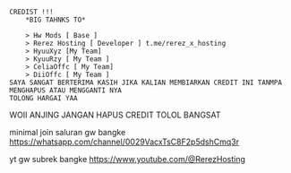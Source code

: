     CREDIST !!!
        *BIG TAHNKS TO*

        > Hw Mods [ Base ]
        > Rerez Hosting [ Developer ] t.me/rerez_x_hosting
        > HyuuXyz [My Team]
        > KyuuRzy [ My Team ]
        > CeliaOffc [ My Team]
        > DiiOffc [ My Team ]
    SAYA SANGAT BERTERIMA KASIH JIKA KALIAN MEMBIARKAN CREDIT INI TANMPA MENGHAPUS ATAU MENGGANTI NYA 
    TOLONG HARGAI YAA 

WOII ANJING JANGAN HAPUS CREDIT TOLOL BANGSAT 



minimal join saluran gw bangke
 https://whatsapp.com/channel/0029VacxTsC8F2p5dshCmq3r
 
 
 yt gw subrek bangke
 https://www.youtube.com/@RerezHosting